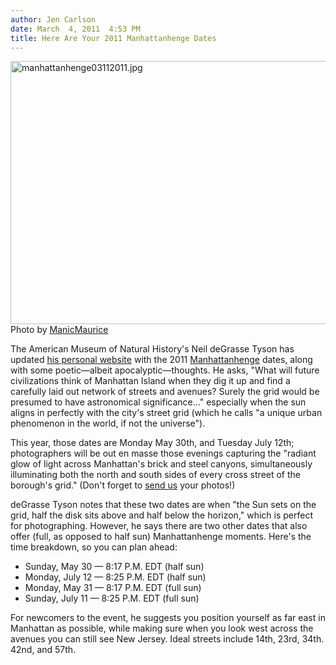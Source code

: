 ```yaml
---
author: Jen Carlson
date: March  4, 2011  4:53 PM
title: Here Are Your 2011 Manhattanhenge Dates
---
```


<p><span class="mt-enclosure mt-enclosure-image" style="display: inline;"> <img alt="manhattanhenge03112011.jpg" src="https://web.archive.org/web/20110305154333im_/http://gothamist.com/attachments/arts_jen/manhattanhenge03112011.jpg" width="640" height="421" class="image-none"> </span><br>
<span class="photo_caption">Photo by <a href="https://web.archive.org/web/20110305154333/http://www.flickr.com/photos/manicmaurice/3715216925/">ManicMaurice</a></span></p>

<p>The American Museum of Natural History&apos;s Neil deGrasse Tyson has updated <a href="https://web.archive.org/web/20110305154333/http://www.haydenplanetarium.org/resources/starstruck/manhattanhenge">his personal website</a> with the 2011 <a href="https://web.archive.org/web/20110305154333/http://gothamist.com/tags/manhattanhenge">Manhattanhenge</a> dates, along with some poetic&#x2014;albeit apocalyptic&#x2014;thoughts. He asks, &quot;What will future civilizations think of Manhattan Island when they dig it up and find a carefully laid out network of streets and avenues? Surely the grid would be presumed to have astronomical significance...&quot; especially when the sun aligns in perfectly with the city&apos;s street grid (which he calls &quot;a unique urban phenomenon in the world, if not the universe&quot;).</p>

<p>This year, those dates are Monday May 30th, and Tuesday July 12th; photographers will be out en masse those evenings capturing the &quot;radiant glow of light across Manhattan&apos;s brick and steel canyons, simultaneously illuminating both the north and south sides of every cross street of the borough&apos;s grid.&quot; (Don&apos;t forget to <a href="https://web.archive.org/web/20110305154333/mailto:photos@gothamist.com">send us</a> your photos!) </p>

<p>deGrasse Tyson notes that these two dates are when &quot;the Sun sets on the grid, half the disk sits above and half below the horizon,&quot; which is perfect for photographing. However, he says there are two other dates that also offer (full, as opposed to half sun) Manhattanhenge moments. Here&apos;s the time breakdown, so you can plan ahead:</p>

<ul><li>Sunday, May 30 &#x2014; 8:17 P.M. EDT (half sun)
</li><li>Monday, July 12 &#x2014; 8:25 P.M. EDT (half sun)
</li><li>Monday, May 31 &#x2014; 8:17 P.M. EDT (full sun)
</li><li>Sunday, July 11 &#x2014; 8:25 P.M. EDT (full sun)</li></ul>

<p>For newcomers to the event, he suggests you position yourself as far east in Manhattan as possible, while making sure when you look west across the avenues you can still see New Jersey. Ideal streets include 14th, 23rd, 34th. 42nd, and 57th.</p>